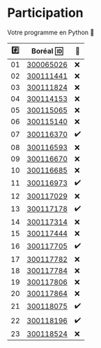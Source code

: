 # Participation

Votre programme en Python :snake:

|:hash:| Boréal :id:                | :100:              |
|------|----------------------------|--------------------| 
|   01 |  [300065026](300065026.py) | :x:                |
|   02 |  [300111441](300111441.py) | :x:                |
|   03 |  [300111824](300111824.py) | :x:                |
|   04 |  [300114153](300114153.py) | :x:                |
|   05 |  [300115065](300115065.py) | :x:                |
|   06 |  [300115140](300115140.py) | :x:                |
|   07 |  [300116370](300116370.py) | :heavy_check_mark: |
|   08 |  [300116593](300116593.py) | :x:                |
|   09 |  [300116670](300116670.py) | :x:                |
|   10 |  [300116685](300116685.py) | :x:                |
|   11 |  [300116973](300116973.py) | :heavy_check_mark: |
|   12 |  [300117029](300117029.py) | :x:                |
|   13 |  [300117178](300117178.py) | :heavy_check_mark: |
|   14 |  [300117314](300117314.py) | :x:                |
|   15 |  [300117444](300117444.py) | :x:                |
|   16 |  [300117705](300117705.py) | :heavy_check_mark: |
|   17 |  [300117782](300117782.py) | :x:                |
|   18 |  [300117784](300117784.py) | :x:                |
|   19 |  [300117806](300117806.py) | :x:                |
|   20 |  [300117864](300117864.py) | :x:                |
|   21 |  [300118075](300118075.py) | :heavy_check_mark: |
|   22 |  [300118196](300118196.py) | :heavy_check_mark: |
|   23 |  [300118524](300118524.py) | :x:                |
